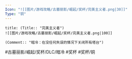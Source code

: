 ```yaml
---
Icon: "![[图片/游戏攻略/古墓丽影/崛起/奖杯/完美主义者.png|30]]"
Type: "铜"
---
```

```ad-common-bronze-trophy
title: (Title:: "完美主义者")
![[图片/游戏攻略/古墓丽影/崛起/奖杯/完美主义者.png|100]]

(Comment:: "暗冷：在没任何失误的情况下关闭所有塔台")
```

#古墓丽影/崛起/奖杯/DLC/暗冷 #奖杯 #奖杯/铜
